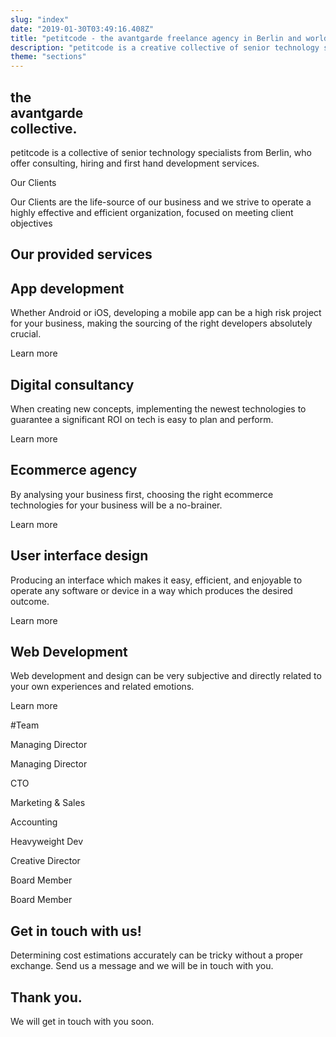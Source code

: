 ```yaml
---
slug: "index"
date: "2019-01-30T03:49:16.408Z"
title: "petitcode - the avantgarde freelance agency in Berlin and worldwide"
description: "petitcode is a creative collective of senior technology specialists. We only offer the best."
theme: "sections"
---
```


<Sections>
<Section video>
<SectionContent>

# the <br/> avantgarde <br/> collective.

</SectionContent>
</Section>
<Section>
<SectionContent>

<KnockoutText>petitcode is a collective of senior technology specialists from Berlin, who offer consulting, hiring and first hand development services. </KnockoutText>
</SectionContent>
</Section>
<Section>
<SectionContent>
<KnockoutText>Our Clients</KnockoutText>

Our Clients are the life-source of our business and we strive to operate a highly effective and efficient organization, focused on meeting client objectives

<Grid minWidth="100px">

<GridImage maxWidth="120px" alt="World Health Organization" image="world-health-organization.svg" />

<GridImage maxWidth="120px" alt="Infologis" image="infologis.svg" />

<GridImage maxWidth="120px" alt="Jung von Matt" image="jung-von-matt.svg" />

<GridImage maxWidth="120px" alt="Universal Music" image="universal-music.svg" />

<GridImage maxWidth="120px" alt="Villeroy Boch" image="villeroy-boch.svg" />

<GridImage maxWidth="120px" alt="Vorwerk" image="vorwerk.svg" />

<GridImage maxWidth="120px" alt="Treatwell" image="treatwell-logo.svg" />

</Grid>
</SectionContent>
</Section>
<Section>
<SectionContent>

# Our provided services

<Grid minWidth="300px">

<Card>
<Link className="nohover" humanId="app-development">
  <CardImage image="development.svg" />
</Link>
<CardContent>
<h2><Link humanId="app-development">App development</Link></h2>

Whether Android or iOS, developing a mobile app can be a high risk project for your business, making the sourcing of the right developers absolutely crucial.

<Link humanId="app-development">Learn more</Link>

</CardContent>
</Card>

<Card>
<Link className="nohover" humanId="digital-consultancy">
  <CardImage image="therapist.svg" />
</Link>
<CardContent>
<h2><Link humanId="digital-consultancy">Digital consultancy</Link></h2>

When creating new concepts, implementing the newest technologies to guarantee a significant ROI on tech is easy to plan and perform.

<Link humanId="digital-consultancy">Learn more</Link>

</CardContent>
</Card>

<Card>
<Link className="nohover" humanId="ecommerce-agency">
  <CardImage image="online-shop.svg" />
</Link>
<CardContent>
<h2><Link humanId="ecommerce-agency">Ecommerce agency</Link></h2>

By analysing your business first, choosing the right ecommerce technologies for your business will be a no-brainer.

<Link humanId="ecommerce-agency">Learn more</Link>

</CardContent>
</Card>

<Card>
<Link className="nohover" humanId="user-interface-design">
  <CardImage image="graphic-design.svg" />
</Link>
<CardContent>
<h2><Link humanId="user-interface-design">User interface design</Link></h2>

Producing an interface which makes it easy, efficient, and enjoyable to operate any software or device in a way which produces the desired outcome.

<Link humanId="user-interface-design">Learn more</Link>

</CardContent>
</Card>

<Card>
<Link className="nohover" humanId="web-agency">
  <CardImage image="app-development.svg" />
</Link>
<CardContent>
<h2><Link humanId="web-agency">Web Development</Link></h2>

Web development and design can be very subjective and directly related to your own experiences and related emotions.

<Link humanId="web-agency">Learn more</Link>

</CardContent>
</Card>

</Grid>
</SectionContent>
</Section>
<Section>
<SectionContent>
<Grid>

#Team


<Person name="Sebastian Melz" image="seb-square.jpg">

Managing Director 

</Person>
<Person name="Axel Stett" image="axel-square.jpg">

Managing Director

</Person>
<Person name="Ottavio Braun" image="ottavio-braun.jpg">

CTO

</Person>
<Person name="Guy de Macedo Behrndt" image="guy-square.jpg">

Marketing & Sales

</Person>
<Person name="Lukas Polakowski" image="lukas-square.jpg">

Accounting

</Person>
<Person name="Rodolfo Lopez" image="rodolfo-lopez.jpg">

Heavyweight Dev

</Person>
<Person name="Mario Mielke" image="mario-mielke.jpg">

Creative Director

</Person>
<Person name="Bernadette Zawal-Pfeil" image="bernadette-square.jpg">

Board Member

</Person>
<Person name="Hubert Pfeil" image="hubert-square.jpg">

Board Member

</Person>

</Grid>
</SectionContent>
</Section>
<Section inverted scrollId="contact">
<SectionContent>
<ClientForm scrollTo="contact">
<FormIntro>

# Get in touch with us!

Determining cost estimations accurately can be tricky without a proper exchange. Send us a message and we will be in touch with you.

</FormIntro>
<FormSuccess>

# Thank you.

We will get in touch with you soon.

</FormSuccess>
</ClientForm>
</SectionContent>
</Section>
</Sections>
